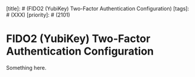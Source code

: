 [title]: # (FIDO2 (YubiKey) Two-Factor Authentication Configuration)
[tags]: # (XXX)
[priority]: # (2101)
# FIDO2 (YubiKey) Two-Factor Authentication Configuration
Something here.
